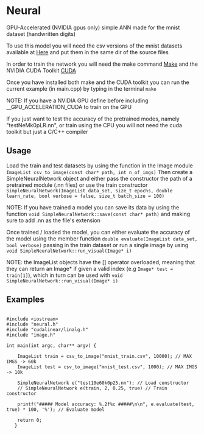 # Neural
GPU-Accelerated (NVIDIA gpus only) simple ANN made for the mnist dataset (handwritten digits)

To use this model you will need the csv versions of the mnist datasets available at [Here](https://www.kaggle.com/datasets/oddrationale/mnist-in-csv) and put them in the same dir of the source files

In order to train the network you will need the make command [Make](https://stat545.com/make-windows.html) and the NVIDIA CUDA Toolkit [CUDA](https://developer.nvidia.com/cuda-toolkit)

Once you have installed both make and the CUDA toolkit you can run the current example (in main.cpp) by typing in the terminal `make`

NOTE: If you have a NVIDIA GPU define before including __GPU_ACCELERATION_CUDA to train on the GPU

If you just want to test the accuracy of the pretrained modes, namely "testNeMk0pLR.nn", or train using the CPU you will not need the cuda toolkit but just a C/C++ compiler


## Usage

Load the train and test datasets by using the function in the Image module `ImageList csv_to_image(const char* path, int n_of_imgs)`
Then create a SimpleNeuralNetwork object and either pass the constructor the path of a pretrained module (.nn files) or use the train constructor `SimpleNeuralNetwork(ImageList data_set, size_t epochs, double learn_rate, bool verbose = false, size_t batch_size = 100)`

NOTE: If you have trained a model you can save its data by using the function `void SimpleNeuralNetwork::save(const char* path)` and making sure to add .nn as the file's extension

Once trained / loaded the model, you can either evaluate the accuracy of the model using the member function `double evaluate(ImageList data_set, bool verbose)` passing in the train dataset or run a single image by using `void SimpleNeuralNetwork::run_visual(Image* i)`

NOTE: the ImageList objects have the [] operator overloaded, meaning that they can return an Image* if given a valid index (e.g `Image* test = train[1]`), which in turn can be used with `void SimpleNeuralNetwork::run_visual(Image* i)`

## Examples

```

#include <iostream>
#include "neural.h"
#include "cudalinear/linalg.h"
#include "image.h"

int main(int argc, char** argv) {

    ImageList train = csv_to_image("mnist_train.csv", 10000); // MAX IMGS -> 60k
    ImageList test = csv_to_image("mnist_test.csv", 1000); // MAX IMGS -> 10k

    SimpleNeuralNetwork e("test10e60k0p25.nn"); // Load constructor
    // SimpleNeuralNetwork e(train, 2, 0.25, true) // Train constructor
    
    printf("##### Model accuracy: %.2f%c #####\n\n", e.evaluate(test, true) * 100, '%'); // Evaluate model
    
    return 0;
   }
```
